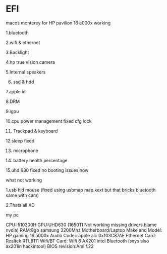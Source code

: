 # EFI
 macos monterey for HP pavilion 16 a000x
working

1.bluetooth

2.wifi & ethernet

3.Backlight

4.hp true vision camera

5.Internal speakers

6. ssd & hdd

7.apple id

8.DRM

9.igpu

10.cpu power management fixed cfg lock

11. Trackpad & keyboard

12.sleep fixed

13. microphone

14. battery health percentage

15.uhd 630 fixed no booting issues now

what not working

1.usb hid mouse (fixed using usbmap map.kext but that bricks bluetooth same with cam)

2.Thats all XD

my pc

CPU:I510300H
GPU:UHD630 (1650TI Not working missing drivers blame nvdia)
RAM:8gb samsung 3200Mhz
Motherboard/Laptop Make and Model: HP gaming 16 a000x
Audio Codec:apple alc 0x103C87AE
Ethernet Card: Realtek RTL8111
Wifi/BT Card: Wifi 6 AX201 intel Bluetooth (says also ax201in hackintool)
BIOS revision:Ami f.22
